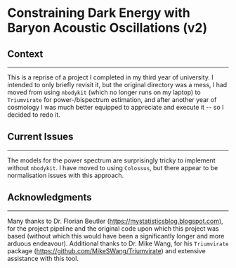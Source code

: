 # Constraining Dark Energy with Baryon Acoustic Oscillations (v2)

## Context
-----------------------------------------------------------------------
This is a reprise of a project I completed in my third year of university.
I intended to only briefly revisit it, but the original directory was a
mess, I had moved from using `nbodykit` (which no longer runs on my 
laptop) to `Triumvirate` for power-/bispectrum estimation, and after another
year of cosmology I was much better equipped to appreciate and execute
it -- so I decided to redo it.

## Current Issues
-----------------------------------------------------------------------
The models for the power spectrum are surprisingly tricky to implement
without `nbodykit`. I have moved to using `Colossus`, but there appear to be
normalisation issues with this approach. 

## Acknowledgments
-----------------------------------------------------------------------
Many thanks to Dr. Florian Beutler (https://mystatisticsblog.blogspot.com), 
for the project pipeline and the original code upon which this project was 
based (without which this would have been a significantly longer and more 
arduous endeavour). Additional thanks to Dr. Mike Wang, for his `Triumvirate` 
package (https://github.com/MikeSWang/Triumvirate) and extensive assistance 
with this tool.

